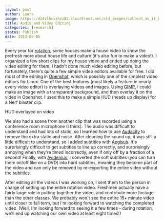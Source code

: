 ```yaml
---
layout: post
author: Laura
image: https://d24slhcvzhzz82.cloudfront.net/old_images/caltech_as_it_happens/6a0105349b8251970b019aff0d505b970b.png
title: Audio and Video Editing 
categories: [research]
status: Publish
date: 2013-09-05
---
```



Every year for <a href="https://admissions.caltech.edu/living/houses" target="_blank">rotation</a>, some houses make a house video to show the prefrosh more about house life and culture (it's also fun to make a video!). I organized a few short clips for my house video and ended up doing the video editing for them. I hadn't done much video editing before, but fortunately, there's quite a few simple video editors available for free. I did most of the editing in <a href="https://www.openshotvideo.com/" target="_blank">Openshot</a>, which is possibly one of the simplest video editors for Linux. One of the best features (most likely a feature in nearly every video editor) is overlaying videos and images. Using <a href="https://www.gimp.org/" target="_blank">GIMP</a>, I could make an image with a transparent background, and then overlay it on the video in Openshot. I used this to make a simple HUD (heads up display) for a Nerf blaster clip.

<div class="photo-caption caption-xid-6a0105349b8251970b019aff0d505b970b" id="caption-xid-6a0105349b8251970b019aff0d505b970b">HUD overlayed on video

We also had a scene from another clip that was recorded using a conference room microphone (I think). The audio was difficult to understand and had lots of static, so I learned how to use <a href="https://audacity.sourceforge.net/" target="_blank">Audacity</a> to remove the extra static and noise. After cleaning the sound up, it was still a little difficult to understand, so I added subtitles with <a href="https://www.aegisub.org/" target="_blank">Aegisub</a>. It's surprisingly difficult to get subtitles to line up correctly, and surprisingly annoying when they're timed incorrectly, even if only off by a fraction of a second! Finally, with <a href="https://fixounet.free.fr/avidemux/" target="_blank">Avidemux</a>, I converted the soft subtitles (you can turn them on/off like on a DVD) into hard subtitles, meaning they become part of the video and can only be removed by re-exporting the entire video without the subtitles.

After editing all the videos I was working on, I sent them to the person in charge of setting up the entire rotation video. Freshmen actually have a fairly large role in putting together the video, and contribute more footage than the other classes. We probably won't see the entire 15+ minute video until closer to fall term, but I'm looking forward to watching the completed video. (Well, I'm looking forward to seeing it a few times - during rotation, we'll end up watching our own video at least eight times!)


